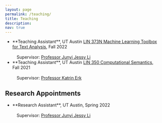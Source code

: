 ```yaml
---
layout: page
permalink: /teaching/
title: Teaching
description: 
nav: true
---
```


<ul>
   <li>**Teaching Assistant**, UT Austin <a href="https://jessyli.com/courses/lin373n">LIN 373N Machine Learning Toolbox for Text Analysis</a>, Fall 2022</li>
   <br>&emsp;Supervisor: <a href="https://jessyli.com/">Professor Junyi Jessy Li</a>
   <li>**Teaching Assistant**, UT Austin <a href="https://www.katrinerk.com/courses/lin350-computational-semantics">LIN 350 Computational Semantics</a>, Fall 2021</li>
   <br>&emsp;Supervisor: <a href="https://www.katrinerk.com/">Professor Katrin Erk</a>
</ul>

<h2>Research Appointments</h2>

<ul>
   <li>**Research Assistant**, UT Austin, Spring 2022</li>
   <br>&emsp;Supervisor: <a href="https://jessyli.com/">Professor Junyi Jessy Li</a>
</ul>